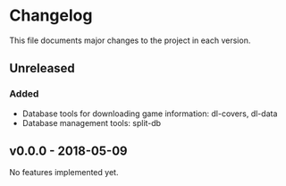 # Changelog
This file documents major changes to the project in each version.

## Unreleased
### Added
  - Database tools for downloading game information: dl-covers, dl-data
  - Database management tools: split-db

## v0.0.0 - 2018-05-09
No features implemented yet.
